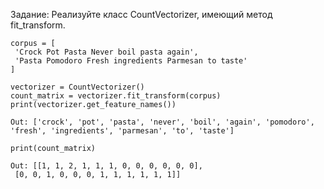 Задание: Реализуйте класс CountVectorizer, имеющий метод fit_transform.

```
corpus = [
 'Crock Pot Pasta Never boil pasta again',
 'Pasta Pomodoro Fresh ingredients Parmesan to taste'
]

vectorizer = CountVectorizer()
count_matrix = vectorizer.fit_transform(corpus)
print(vectorizer.get_feature_names())

Out: ['crock', 'pot', 'pasta', 'never', 'boil', 'again', 'pomodoro',
'fresh', 'ingredients', 'parmesan', 'to', 'taste']

print(count_matrix)

Out: [[1, 1, 2, 1, 1, 1, 0, 0, 0, 0, 0, 0],
 [0, 0, 1, 0, 0, 0, 1, 1, 1, 1, 1, 1]]
 ```

